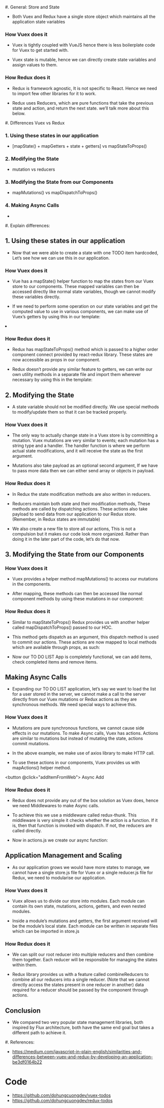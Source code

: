 #. General: Store and State
- Both Vuex and Redux have a single store object which maintains all the application state variables

### How Vuex does it
- Vuex is tightly coupled with VueJS hence there is less boilerplate code for Vuex to get started with.

<script>
import Vue from 'vue'
import App from './App.vue'
import store from './store'
import './main.css';
Vue.config.productionTip = false

new Vue({
  store,
  render: h => h(App)
}).$mount('#app')
</script>

- Vuex state is mutable, hence we can directly create state variables and assign values to them.

<script>
import Vue from 'vue';
import Vuex from 'vuex';

Vue.use(Vuex)

export default new Vuex.Store({
  state: {
    todos: []
  }
});
</script>

### How Redux does it
- Redux is framework agnostic, It is not specific to React. Hence we need to import few other libraries for it to work.

<script>
import React from 'react';
import ReactDOM from 'react-dom';
import App from './components/App';
import { Provider } from 'react-redux';
import { createStore } from 'redux';
import reducer from './reducers';

const store = createStore(
    reducer
    );

ReactDOM.render(<Provider store={store}><App /></Provider>, document.getElementById('root'));
</script>

- Redux uses Reducers, which are pure functions that take the previous state and action, and return the next state. we’ll talk more about this below.

<script>
var initialState = [];
const todos = (state = initialState, action) => {
  
};

export default todos;
</script>


#. Differences Vuex vs Redux
### 1. Using these states in our application
- [mapState() + mapGetters + state + getters] vs mapStateToProps()

### 2. Modifying the State
- mutation vs reducers

### 3. Modifying the State from our Components
- mapMutations() vs mapDispatchToProps()

### 4. Making Async Calls
- 

#. Explain differences:
## 1. Using these states in our application
- Now that we were able to create a state with one TODO item hardcoded, Let’s see how we can use this in our application.

### How Vuex does it
- Vue has a mapState() helper function to map the states from our Vuex store to our components. These mapped variables can then be accessed directly like normal state variables, though we cannot modify these variables directly. 

<script>
import { mapState } from 'vuex';
export default {
  name: 'app',
  computed: {
    ...mapGetters(['completedList']),
    ...mapState({
      todoList: state => state.todos
    })
   }
}
</script>

<script>
export default new Vuex.Store({
  state: {
    todos: []
  },
  getters: {
    completedList(state) {
      return state.todos.filter(todos => todos.completed === true);
    }
  }
})
</script>

- If we need to perform some operation on our state variables and get the computed value to use in various components, we can make use of Vuex’s getters by using this in our template:

<li v-for="(item, index) in todoList" 
  :key="item.id" 
  :class="{ completed: item.completed}"
>

### How Redux does it
- Redux has mapStateToProps() method which is passed to a higher order component connect provided by react-redux library. These states are now accessible as props in our component.

<script>
//component
import { connect } from 'react-redux';
const mapStateToProps = (state) => {
  return { todos: state };
}
export default connect(mapStateToProps)(App);
</script>

- Redux doesn’t provide any similar feature to getters, we can write our own utility methods in a separate file and import them wherever necessary by using this in the template:

<script>
renderList() {
    return this.props.todos.map(item => {
        return (
            <li key={item.id}
            className={"todo " + (item.completed ? "completed" : "")}
            onClick={() => this.props.toggleCompletion(item.id)}>
            </li>
        )
    })
}
</script>

## 2. Modifying the State
- A state variable should not be modified directly. We use special methods to modify/update them so that it can be tracked properly.

### How Vuex does it
- The only way to actually change state in a Vuex store is by committing a mutation. Vuex mutations are very similar to events; each mutation has a string type and a handler. The handler function is where we perform actual state modifications, and it will receive the state as the first argument.

<script>
//store.js
export default {
    mutations: {
        addItem(state, payload) {
            state.todos.push({id:GLOBAL_ID++, title: payload, completed: false});
        },
        togglecompletion(state, id) {
            state.todos.forEach( item => {
                if(item.id === id) 
                item.completed = !item.completed;
            })
        },
        removeItem(state, index) {
            state.todos.splice(index, 1);
        }
    }
}
</script>

- Mutations also take payload as an optional second argument, If we have to pass more data then we can either send array or objects in payload.

### How Redux does it
- In Redux the state modification methods are also written in reducers.

<script>
//reducer/index.js
const todos = (state = initialState, action) => {
  switch (action.type) {
    case "ADD_ITEM":
      return [
        ...state,
        {
          id: GLOBAL_ID++,
          title: action.title,
          completed: false
        }
      ];
    case "TOGGLE_COMPLETION":
      console.log('action', action);
      return state.map(todo =>
        todo.id === action.id ? { ...todo, completed: !todo.completed } : todo
      );
    case "REMOVE_ITEM":
      return state.filter(todo => todo.id !== action.id);
    default:
      return state;
  }
};
</script>

- Reducers maintain both state and their modification methods, These methods are called by dispatching actions. These actions also take payload to send data from our application to our Redux store. (Remember, in Redux states are immutable)

<script>
//actions/index.js
let nextTodoId = 0;
export const addItem = title => {
  return {
    type: "ADD_ITEM",
    id: nextTodoId++,
    title
  };
};
export const toggleCompletion = id => {
  return {
    type: "TOGGLE_COMPLETION",
    id
  };
};
export const removeItem = id => {
  return {
    type: "REMOVE_ITEM",
    id
  }
};

</script>

- We also create a new file to store all our actions, This is not a compulsion but it makes our code look more organized. Rather than doing it in the later part of the code, let’s do that now.

## 3. Modifying the State from our Components
### How Vuex does it
- Vuex provides a helper method mapMutations() to access our mutations in the components.

<script>
export default {
    methods: {
        ...mapMutations([
            'addItem', 
            'togglecompletion',
            'removeItem',
        ])
    }
}
</script>

- After mapping, these methods can then be accessed like normal component methods by using these mutations in our component:

<template>
    <button class="destroy" @click.stop="removeTodo(index)"></button>
</template>
<script>
export default {
    methods: {
        removeTodo: function(index) {
            this.removeItem(index);
        }
    }
}
</script>

### How Redux does it
- Similar to mapStateToProps() Redux provides us with another helper called mapDispatchToProps() passed to our HOC.
<script>
    const mapDispatcherstoProps = dispatch =>  {
    return {
        toggleCompletion: (id) => dispatch(toggleCompletion(id)),
        removeItem: (id) => dispatch(removeItem(id)),
        addItem: (title)=> dispatch(addItem(title)),
        addItemFromWeb: ()=> dispatch(addItemFromWeb())   
    }
}
export default connect(mapStateToProps, mapDispatcherstoProps)(App);
</script>

- This method gets dispatch as an argument, this dispatch method is used to commit our actions. These actions are now mapped to local methods which are available through props, as such:

<script>
<button className="destroy" 
    onClick={() => this.props.removeItem(item.id)}
/>
</script>

- Now our TO DO LIST App is completely functional, we can add items, check completed items and remove items.

## Making Async Calls
- Expanding our TO DO LIST application, let’s say we want to load the list for a user stored in the server, we cannot make a call to the server directly from our Vuex mutations or Redux actions as they are synchronous methods. We need special ways to achieve this.

### How Vuex does it
- Mutations are pure synchronous functions, we cannot cause side effects in our mutations. To make Async calls, Vuex has actions. Actions are similar to mutations but instead of mutating the state, actions commit mutations.

<script>
//store.js
export default {
    actions: {
        addItemFromWeb(context) {
        axios.get('https://jsonplaceholder.typicode.com/todos/1')
        .then((response) => {
            console.log(response);
            context.commit('addItem', response.data.title)
        })
        .catch((error) => console.log(error));
        }
    }
}
</script>

- In the above example, we make use of axios library to make HTTP call.

- To use these actions in our components, Vuex provides us with mapActions() helper method.

<button @click="addItemFromWeb"> Async Add </button>
<script>
export default {
    methods: {
            ...mapActions([
            'addItemFromWeb'
        ])
    }
}
</script>

### How Redux does it
- Redux does not provide any out of the box solution as Vuex does, hence we need Middlewares to make Async calls.

- To achieve this we use a middleware called redux-thunk. This middleware is very simple it checks whether the action is a function. If it is, then that function is invoked with dispatch. If not, the reducers are called directly.

<script>
import { applyMiddleware } from 'redux';
import thunk from 'redux-thunk';
const store = createStore(
   reducer,
   applyMiddleware(thunk),
);
</script>

- Now in actions.js we create our async function:

<script>
export const addItemFromWeb = () => {
    return dispatch => {
        axios.get('https://jsonplaceholder.typicode.com/todos/1')
        .then((response) =>{
            console.log(response);
            dispatch(addItem(response.data.title));
        })
        .catch((error) => {
            console.log(error);
        })
    }
}
</script>

## Application Management and Scaling
- As our application grows we would have more states to manage, we cannot have a single store.js file for Vuex or a single reducer.js file for Redux, we need to modularise our application.

### How Vuex does it
- Vuex allows us to divide our store into modules. Each module can contain its own state, mutations, actions, getters, and even nested modules.

<script>
const moduleA = {
  state: { ... },
  mutations: { ... },
  actions: { ... },
  getters: { ... }
}

const moduleB = {
  state: { ... },
  mutations: { ... },
  actions: { ... }
}

const store = new Vuex.Store({
  modules: {
    a: moduleA,
    b: moduleB
  }
})

store.state.a // -> `moduleA`'s state
store.state.b // -> `moduleB`'s state
</script>

- Inside a module’s mutations and getters, the first argument received will be the module’s local state.
Each module can be written in separate files which can be imported in store.js

### How Redux does it
- We can split our root reducer into multiple reducers and then combine them together. Each reducer will be responsible for managing the states within them.

<script>
import { combineReducers } from 'redux' 
import todos from './todos' 
import counter from './counter'
  
let reducers = combineReducers({
todo: todos,
ctr: counter
})
const store = createStore(reducer);
ReactDOM.render(<Provider store={store}><App /></Provider>, document.getElementById('root'));
</script>

- Redux library provides us with a feature called combineReducers to combine all our reducers into a single reducer. (Note that we cannot directly access the states present in one reducer in another) data required for a reducer should be passed by the component through actions.


## Conclusion
- We compared two very popular state management libraries, both inspired by Flux architecture, both have the same end goal but takes a different path to achieve it.

#. References:
- https://medium.com/javascript-in-plain-english/similarities-and-differences-between-vuex-and-redux-by-developing-an-application-be3df0164b22

# Code
- https://github.com/dohungcuongdev/vuex-todos
- https://github.com/dohungcuongdev/redux-todos